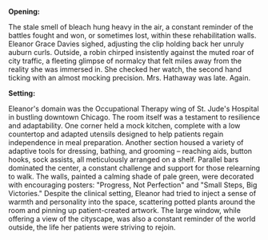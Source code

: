 **Opening:**

The stale smell of bleach hung heavy in the air, a constant reminder of the battles fought and won, or sometimes lost, within these rehabilitation walls. Eleanor Grace Davies sighed, adjusting the clip holding back her unruly auburn curls. Outside, a robin chirped insistently against the muted roar of city traffic, a fleeting glimpse of normalcy that felt miles away from the reality she was immersed in. She checked her watch, the second hand ticking with an almost mocking precision. Mrs. Hathaway was late. Again.

**Setting:**

Eleanor's domain was the Occupational Therapy wing of St. Jude's Hospital in bustling downtown Chicago. The room itself was a testament to resilience and adaptability. One corner held a mock kitchen, complete with a low countertop and adapted utensils designed to help patients regain independence in meal preparation. Another section housed a variety of adaptive tools for dressing, bathing, and grooming – reaching aids, button hooks, sock assists, all meticulously arranged on a shelf. Parallel bars dominated the center, a constant challenge and support for those relearning to walk. The walls, painted a calming shade of pale green, were decorated with encouraging posters: "Progress, Not Perfection" and "Small Steps, Big Victories." Despite the clinical setting, Eleanor had tried to inject a sense of warmth and personality into the space, scattering potted plants around the room and pinning up patient-created artwork. The large window, while offering a view of the cityscape, was also a constant reminder of the world outside, the life her patients were striving to rejoin.
